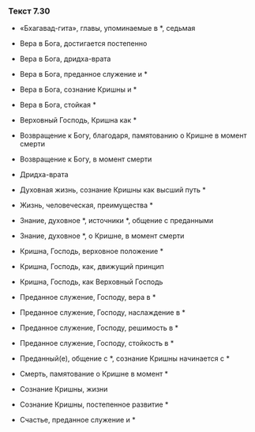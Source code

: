 ### Текст 7.30

- «Бхагавад-гита», главы, упоминаемые в *, седьмая

- Вера в Бога, достигается постепенно

- Вера в Бога, дридха-врата

- Вера в Бога, преданное служение и *

- Вера в Бога, сознание Кришны и *

- Вера в Бога, стойкая *

- Верховный Господь, Кришна как *

- Возвращение к Богу, благодаря, памятованию о Кришне в момент смерти

- Возвращение к Богу, в момент смерти

- Дридха-врата

- Духовная жизнь, сознание Кришны как высший путь *

- Жизнь, человеческая, преимущества *

- Знание, духовное *, источники *, общение с преданными

- Знание, духовное *, о Кришне, в момент смерти

- Кришна, Господь, верховное положение *

- Кришна, Господь, как, движущий принцип

- Кришна, Господь, как Верховный Господь

- Преданное служение, Господу, вера в *

- Преданное служение, Господу, наслаждение в *

- Преданное служение, Господу, решимость в *

- Преданное служение, Господу, стойкость в *

- Преданный(е), общение с *, сознание Кришны начинается с *

- Смерть, памятование о Кришне в момент *

- Сознание Кришны, жизни

- Сознание Кришны, постепенное развитие *

- Счастье, преданное служение и *
	
